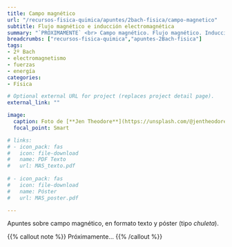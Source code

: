 ```yaml
---
title: Campo magnético
url: "/recursos-fisica-quimica/apuntes/2bach-fisica/campo-magnetico"
subtitle: Flujo magnético e inducción electromagnética
summary: "`PRÓXIMAMENTE` <br> Campo magnético. Flujo magnético. Inducción electromagnética."
breadcrumbs: ["recursos-fisica-quimica","apuntes-2Bach-fisica"]
tags:
- 2º Bach
- electromagnetismo
- fuerzas
- energía
categories:
- Física

# Optional external URL for project (replaces project detail page).
external_link: ""

image:
  caption: Foto de [**Jen Theodore**](https://unsplash.com/@jentheodore) en [Unsplash](https://unsplash.com)
  focal_point: Smart

# links:
# - icon_pack: fas
#   icon: file-download
#   name: PDF Texto
#   url: MAS_texto.pdf
  
# - icon_pack: fas
#   icon: file-download
#   name: Póster
#   url: MAS_poster.pdf

---
```


Apuntes sobre campo magnético, en formato texto y póster (tipo _chuleta_).

{{% callout note %}}
Próximamente...
{{% /callout %}}